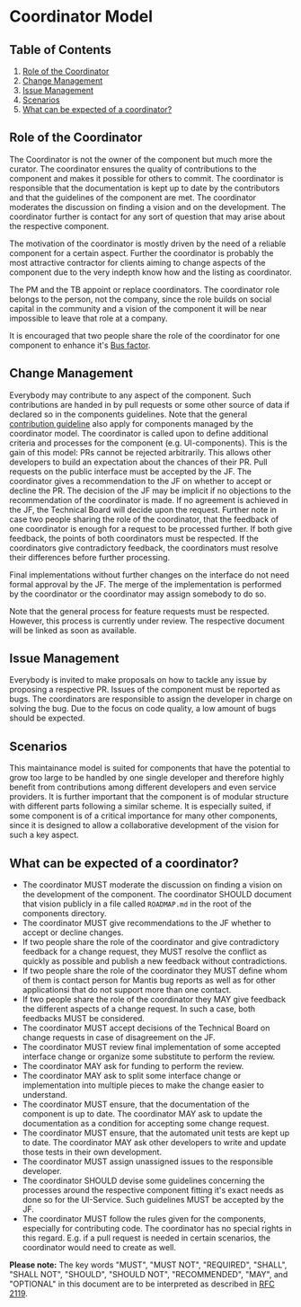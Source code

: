 # Coordinator Model

## Table of Contents

<!-- MarkdownTOC depth=0 autolink="true" bracket="round" autoanchor="true" style="ordered" indent="   " -->
1. [Role of the Coordinator](#role-of-a-coordinator)
1. [Change Management](#change-management)
1. [Issue Management](#issue-management)
1. [Scenarios](#scenarios)
1. [What can be expected of a coordinator?](#expectations)


<!-- /MarkdownTOC -->
<a name="role-of-a-coordinator"></a>
## Role of the Coordinator

The Coordinator is not the owner of the component but much more the curator. 
The coordinator ensures the quality of contributions to the component 
and makes it possible for others to commit. The coordinator is responsible 
that the documentation is kept up to date by the contributors and that the 
guidelines of the component are met. The coordinator moderates the discussion on 
finding a vision and on the development. The coordinator further is contact 
for any sort of question that may arise about the respective component.

The motivation of the coordinator is mostly driven by the need of a 
reliable component for a certain aspect. Further the coordinator is 
probably the most attractive contractor for clients aiming to change 
aspects of the component due to the very indepth know how and the 
listing as coordinator. 

The PM and the TB appoint or replace coordinators. The coordinator role belongs to
the person, not the company, since the role builds on social capital in the community
and a vision of the component it will be near impossible to leave that role at a
company.

It is encouraged that two people share the role of the coordinator for one
component to enhance it's [Bus factor](https://en.wikipedia.org/wiki/Bus_factor).

<a name="change-management"></a>
## Change Management
Everybody may contribute to any aspect of the component. Such contributions 
are handed in by pull requests or some other source of data if declared so in
the components guidelines. Note that the general
[contribution guideline](https://github.com/ILIAS-eLearning/ILIAS/blob/release_5-3/docs/documentation/contributing.md)
also apply for components managed by the coordinator model. The coordinator is
called upon to define additional criteria and processes for the component (e.g.
UI-components). This is the gain of this model: PRs cannot be rejected arbitrarily.
This allows other developers to build an expectation about the chances of their PR.
Pull requests on the public interface must be accepted by the JF. The coordinator
gives a recommendation to the JF on whether to accept or decline the PR. The
decision of the JF may be implicit if no objections to the recommendation of the
coordinator is made. If no agreement is achieved in the JF, the Technical Board
will decide upon the request. Further note in case two people sharing the role of
the coordinator, that the feedback of one coordinator is enough for a request to
be processed further. If both give feedback, the points of both coordinators must
be respected. If the coordinators give contradictory feedback, the coordinators
must resolve their differences before further processing.

Final implementations without further changes on the interface do not need formal
approval by the JF. The merge of the implementation is performed by the coordinator
or the coordinator may assign somebody to do so.

Note that the general process for feature requests must be respected. However, this
process is currently under review. The respective document will be linked as soon
as available.

<a name="issue-management"></a>
## Issue Management
Everybody is invited to make proposals on how to tackle any issue by proposing 
a respective PR. Issues of the component must be reported as bugs. The coordinators 
are responsible to assign the developer in charge on solving the bug. Due to the
focus on code quality, a low amount of bugs should be expected.

<a name="scenarios"></a>
## Scenarios
This maintainance model is suited for components that have the potential 
to grow too large to be handled by one single developer and therefore highly 
benefit from contributions among different developers and even service providers. 
It is further important that the component is of modular structure with different 
parts following a similar scheme. It is especially suited, if some component is 
of a critical importance for many other components, since it is designed to allow 
a collaborative development of the vision for such a key aspect.

<a name="expectations"></a>
## What can be expected of a coordinator?
* The coordinator MUST moderate the discussion on finding a vision on 
the development of the component. The coordinator SHOULD document that
vision publicly in a file called `ROADMAP.md` in the root of the
components directory.
* The coordinator MUST give recommendations to the JF whether to accept 
or decline changes.
* If two people share the role of the coordinator and give contradictory 
feedback for a change request, they MUST resolve the conflict as quickly
as possible and publish a new feedback without contradictions. 
* If two people share the role of the coordinator they MUST define whom of
them is contact person for Mantis bug reports as well as for other applicationsi
that do not support more than one contact.
* If two people share the role of the coordinator they MAY give feedback
the different aspects of a change request. In such a case, both feedbacks
MUST be considered.
* The coordinator MUST accept decisions of the Technical Board on change 
requests in case of disagreement on the JF.
* The coordinator MUST review final implementation of some accepted 
interface change or organize some substitute to perform the review.
* The coordinator MAY ask for funding to perform the review.
* The coordinator MAY ask to split some interface change or implementation 
into multiple pieces to make the change easier to understand.
* The coordinator MUST ensure, that the documentation of the component is 
up to date. The coordinator MAY ask to update the documentation as a condition 
for accepting some change request.
* The coordinator MUST ensure, that the automated unit tests are kept up 
to date. The coordinator MAY ask other developers to write and update those 
tests in their own development.
* The coordinator MUST assign unassigned issues to the responsible developer.
* The coordinator SHOULD devise some guidelines concerning the processes 
around the respective component fitting it's exact needs as done so for the 
UI-Service. Such guidelines MUST be accepted by the JF.
* The coordinator MUST follow the rules given for the components, especially 
for contributing code. The coordinator has no special rights in this regard. 
E.g. if a pull request is needed in certain scenarios, the coordinator 
would need to create as well.

**Please note:** The key words "MUST", "MUST NOT", "REQUIRED", "SHALL", 
"SHALL NOT", "SHOULD", "SHOULD NOT", "RECOMMENDED",  "MAY", and  "OPTIONAL" 
in this document are to be interpreted as described in [RFC 2119](https://www.ietf.org/rfc/rfc2119.txt).
